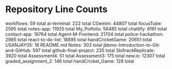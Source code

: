 # Repository Line Counts
workflows:   59 total
ai-terminal:  222 total
CGemini:   44807 total
focusTube:   2595 total
notes-app:  11925 total
My_Potfolio:    56485 total
chattify:   9161 total
contact-app:  19764 total
Agent-M-Frontend:   21704 total
police-hackathon:   2985 total
react-to-do-list:  18895 total
handCricketGame:   20651 total
USANJAY05: 18 README.md
Notes:  303 total
jbbmo-Introduction-to-Git-and-GitHub:   597 total
github-final-project:   235 total
SkillrackReplicate:   3920 total
Assessment4:   51 total
Assessment3:  175 total
new.io:   12307 total
graded_assignment_2:  146 total
handCricket_Game:   128 total
